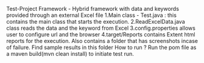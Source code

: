 Test-Project
Framework - Hybrid framework with data and keywords provided through an external Excel file
1.Main class - Test.java :  this contains the main class that starts the execution.
2.ReadExcelData.java class reads the data and the keyword from Excel
3.config.properties allows user to configure url and the browser
4.target/Reports contains Extent html reports for the execution. Also contains a folder that has screenshots incase of failure. Find sample results in this folder
How to run ?
Run the pom file as a maven build(mvn clean install) to initiate test run.
